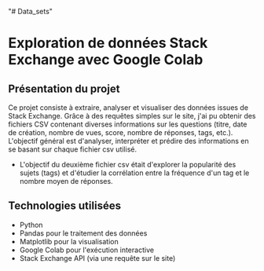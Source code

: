 "# Data_sets" 

# Exploration de données Stack Exchange avec Google Colab

## Présentation du projet

Ce projet consiste à extraire, analyser et visualiser des données issues de Stack Exchange. Grâce à des requêtes simples sur le site, j'ai pu obtenir des fichiers CSV contenant diverses informations sur les questions (titre, date de création, nombre de vues, score, nombre de réponses, tags, etc.). 
L'objectif général est d'analyser, interpréter et prédire des informations en se basant sur chaque fichier csv utilisé.

- L'objectif du deuxième fichier csv était d'explorer la popularité des sujets (tags) et d'étudier la corrélation entre la fréquence d'un tag et le nombre moyen de réponses.

## Technologies utilisées

- Python 
- Pandas pour le traitement des données  
- Matplotlib pour la visualisation  
- Google Colab pour l'exécution interactive  
- Stack Exchange API (via une requête sur le site)
